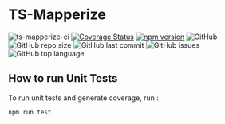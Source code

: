 # TS-Mapperize


![ts-mapperize-ci](https://github.com/witty-services/ts-mapperize/workflows/ts-mapperize-build/badge.svg)
[![Coverage Status](https://coveralls.io/repos/github/witty-services/ts-mapperize/badge.svg?branch=master)](https://coveralls.io/github/witty-services/ts-mapperize?branch=master)
[![npm version](https://badge.fury.io/js/%40witty-services%2Fts-mapperize.svg)](https://badge.fury.io/js/%40witty-services%2Fts-mapperize)
![GitHub](https://img.shields.io/github/license/witty-services/ts-mapperize)
![GitHub repo size](https://img.shields.io/github/repo-size/witty-services/ts-mapperize)
![GitHub last commit](https://img.shields.io/github/last-commit/witty-services/ts-mapperize)
![GitHub issues](https://img.shields.io/github/issues/witty-services/ts-mapperize)
![GitHub top language](https://img.shields.io/github/languages/top/witty-services/ts-mapperize)

## How to run Unit Tests

To run unit tests and generate coverage, run :

```
npm run test
```
